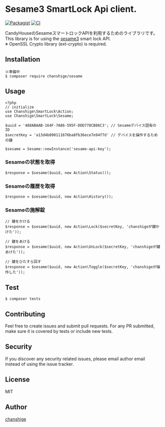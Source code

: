 # Sesame3 SmartLock Api client.

[![Packagist](https://img.shields.io/badge/packagist-v1.0.0-blue.svg)](https://packagist.org/packages/chanshige/sesame)
[![CI](https://github.com/chanshige/sesame/actions/workflows/ci.yml/badge.svg)](https://github.com/chanshige/sesame/actions/workflows/ci.yml)

CandyHouseのSesameスマートロックAPIを利用するためのライブラリです。  
This library is for using the [sesame3](https://jp.candyhouse.co/) smart lock API.  
※ OpenSSL Crypto library (ext-crypto) is required.

Installation
--
```
※準備中
$ composer require chanshige/sesame
```

Usage
--
```injectablephp
<?php
// initialize
use Chanshige\SmartLock\Action;
use Chanshige\SmartLock\Sesame;

$uuid = '488ABAAB-164F-7A86-595F-DDD778CB86C3'; // Sesameデバイス固有のID
$secretKey = 'a13d4b890111676ba8fb36ece7e94f7d' // デバイスを操作するための鍵

$sesame = Sesame::newInstance('sesame-api-key');
```

### Sesameの状態を取得
```injectablephp
$response = $sesame($uuid, new Action\Status());
```

### Sesameの履歴を取得
```injectablephp
$response = $sesame($uuid, new Action\History());
```

### Sesameの施解錠
```injectablephp
// 鍵をかける
$response = $sesame($uuid, new Action\Lock($secretKey, 'chanshigeが鍵かけた'));

// 鍵をあける
$response = $sesame($uuid, new Action\UnLock($secretKey, 'chanshigeが鍵あけた'));

// 鍵をひたすら回す
$response = $sesame($uuid, new Action\Toggle($secretKey, 'chanshigeが操作した'));
```
Test
--
```
$ composer tests
```

Contributing
--
Feel free to create issues and submit pull requests. For any PR submitted, make sure it is covered by tests or include new tests.

Security
--
If you discover any security related issues, please email author email instead of using the issue tracker.

License
--
MIT

Author
--
[chanshige](https://twitter.com/chanshige)